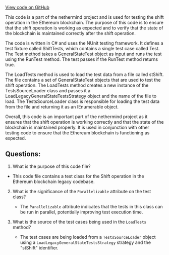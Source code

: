 [View code on GitHub](https://github.com/nethermindeth/nethermind/Ethereum.Blockchain.Legacy.Test/ShiftTests.cs)

This code is a part of the nethermind project and is used for testing the shift operation in the Ethereum blockchain. The purpose of this code is to ensure that the shift operation is working as expected and to verify that the state of the blockchain is maintained correctly after the shift operation.

The code is written in C# and uses the NUnit testing framework. It defines a test fixture called ShiftTests, which contains a single test case called Test. The Test method takes a GeneralStateTest object as input and runs the test using the RunTest method. The test passes if the RunTest method returns true.

The LoadTests method is used to load the test data from a file called stShift. The file contains a set of GeneralStateTest objects that are used to test the shift operation. The LoadTests method creates a new instance of the TestsSourceLoader class and passes it a LoadLegacyGeneralStateTestsStrategy object and the name of the file to load. The TestsSourceLoader class is responsible for loading the test data from the file and returning it as an IEnumerable<GeneralStateTest> object.

Overall, this code is an important part of the nethermind project as it ensures that the shift operation is working correctly and that the state of the blockchain is maintained properly. It is used in conjunction with other testing code to ensure that the Ethereum blockchain is functioning as expected.
## Questions: 
 1. What is the purpose of this code file?
   - This code file contains a test class for the Shift operation in the Ethereum blockchain legacy codebase.

2. What is the significance of the `Parallelizable` attribute on the test class?
   - The `Parallelizable` attribute indicates that the tests in this class can be run in parallel, potentially improving test execution time.

3. What is the source of the test cases being used in the `LoadTests` method?
   - The test cases are being loaded from a `TestsSourceLoader` object using a `LoadLegacyGeneralStateTestsStrategy` strategy and the "stShift" identifier.